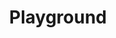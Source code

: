 ---
id: playground
title: Playground
slug: /cyberconnect-api/playground/
sidebar_label: Playground
sidebar_position: 4
---